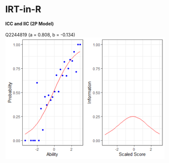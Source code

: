 # IRT-in-R

#### ICC and IIC (2P Model)
Q2244819 (a = 0.808, b = -0.134)
![](2P_ICC_and_IIC_Images/Q2244819.png)<!-- -->
